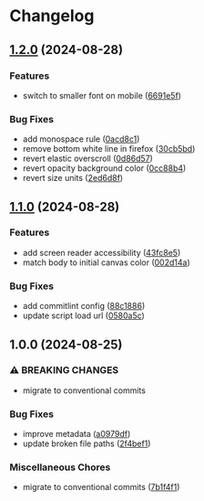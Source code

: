 # Changelog

## [1.2.0](https://github.com/NEIAAC/landing-page/compare/v1.1.0...v1.2.0) (2024-08-28)


### Features

* switch to smaller font on mobile ([6691e5f](https://github.com/NEIAAC/landing-page/commit/6691e5ff692167a4fa0fb35e5ebddc31d40c5f29))


### Bug Fixes

* add monospace rule ([0acd8c1](https://github.com/NEIAAC/landing-page/commit/0acd8c1714198dccb171ddd8dd00a1d1763b77cd))
* remove bottom white line in firefox ([30cb5bd](https://github.com/NEIAAC/landing-page/commit/30cb5bd2551e3481711763c33e7185b1c11a7fe0))
* revert elastic overscroll ([0d86d57](https://github.com/NEIAAC/landing-page/commit/0d86d57cabf831154c66e26b8ce1f0d0cbec57fd))
* revert opacity background color ([0cc88b4](https://github.com/NEIAAC/landing-page/commit/0cc88b4a25e634b038651ab3094521030b8bf343))
* revert size units ([2ed6d8f](https://github.com/NEIAAC/landing-page/commit/2ed6d8fd8e745b2ba384192a59b09db4935ed7e0))

## [1.1.0](https://github.com/NEIAAC/landing-page/compare/v1.0.0...v1.1.0) (2024-08-28)


### Features

* add screen reader accessibility ([43fc8e5](https://github.com/NEIAAC/landing-page/commit/43fc8e52c2448e52fe7067e61e0990f956b109ca))
* match body to initial canvas color ([002d14a](https://github.com/NEIAAC/landing-page/commit/002d14a1ecffbf5a6405ddf416ae8f734d633bc7))


### Bug Fixes

* add commitlint config ([88c1886](https://github.com/NEIAAC/landing-page/commit/88c18865cd9e6b19e08ff1ecb5af132b62279c89))
* update script load url ([0580a5c](https://github.com/NEIAAC/landing-page/commit/0580a5c8099f1537a5bd447edef948b016415050))

## 1.0.0 (2024-08-25)


### ⚠ BREAKING CHANGES

* migrate to conventional commits

### Bug Fixes

* improve metadata ([a0979df](https://github.com/NEIAAC/landing-page/commit/a0979df939d1e7168d2dc047eaa7c2812b80e3a8))
* update broken file paths ([2f4bef1](https://github.com/NEIAAC/landing-page/commit/2f4bef12f538c0fac10b1700997d5c3cdbe340e6))


### Miscellaneous Chores

* migrate to conventional commits ([7b1f4f1](https://github.com/NEIAAC/landing-page/commit/7b1f4f1cafdd609f5b21b8cd7be973598bdbe667))
